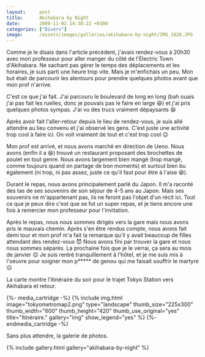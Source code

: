 ```yaml
---
layout:     post
title:      Akihabara by Night
date:       2008-11-02 14:38:22 +0100
categories: ["Divers"]
image:      /assets/images/galleries/akihabara-by-night/IMG_1828.JPG
---
```


Comme je le disais dans l'article précédent, j'avais rendez-vous à 20h30 avec mon professeur pour aller manger du
côté de l'Electric Town d'Akihabara. Ne sachant pas gérer le temps des déplacements et les horaires, je suis parti
une heure trop vite. Mais je m'enfichais un peu. Mon but était de parcourir les alentours pour prendre quelques
photos avant que mon prof n'arrive.

<!--more-->

C'est ce que j'ai fait. J'ai parcouru le boulevard de long en long (bah ouais j'ai pas fait les ruelles, donc je
pouvais pas le faire en large :laughing:) et j'ai pris quelques photos sympas. J'ai vu des trucs vraiment
dépaysants :laughing:

Après avoir fait l'aller-retour depuis le lieu de rendez-vous, je suis allé attendre au lieu convenu et j'ai
observé les gens. C'est juste une activité trop cool à faire ici. On voit vraiment de tout et c'est trop cool
:wink:

Mon prof est arrivé, et nous avons marché en direction de Ueno. Nous avons (enfin il a :laughing:) trouvé un
restaurant proposant des brochettes de poulet en tout genre. Nous avons largement bien mangé (trop mangé, comme
toujours quand on partage de bon moments) et surtout bien bu également (ni trop, ni pas assez, juste ce qu'il faut
pour être à l'aise :laughing:).

Durant le repas, nous avons principalement parlé du Japon. Il m'a raconté des tas de ses souvenirs de son séjour de
4-5 ans au Japon. Mais ses souvenirs ne m'appartenant pas, ils ne feront pas l'objet d'un récit ici. Tout ce que je
peux dire c'est que se fut un super repas, et je tiens encore une fois à remercier mon professeur pour
l'invitation.

Après le repas, nous nous sommes dirigés vers la gare mais nous avons pris le mauvais chemin. Après s'en être
rendus compte, nous avons fait demi tour et mon prof m'a fait la remarque qu'il y avait beaucoup de filles
attendant des rendez-vous :smiling_imp: Nous avons fini par trouver la gare et nous nous sommes séparés. La
prochaine fois que je le verrai, ça sera au mois de janvier :wink: Je suis rentré tranquillement à l'hôtel, et je
me suis mis à l'oeuvre pour soigner mon p***** de genou qui me faisait souffrir le martyre :neutral_face:

La carte montre l'itinéraire du soir pour le trajet Tokyo Station vers Akihabara et retour.

{%- media_cartridge -%}
{% include img.html
    image="tokyometromap2.png"
    type="landscape"
    thumb_size="225x300"
    thumb_width="600"
    thumb_height="420"
    thumb_use_original="yes"
    title="Itinéraire."
    gallery="img"
    show_legend="yes"
%}
{%- endmedia_cartridge -%}

Sans plus attendre, la galerie de photos.

{% include gallery.html gallery="akihabara-by-night" %}

